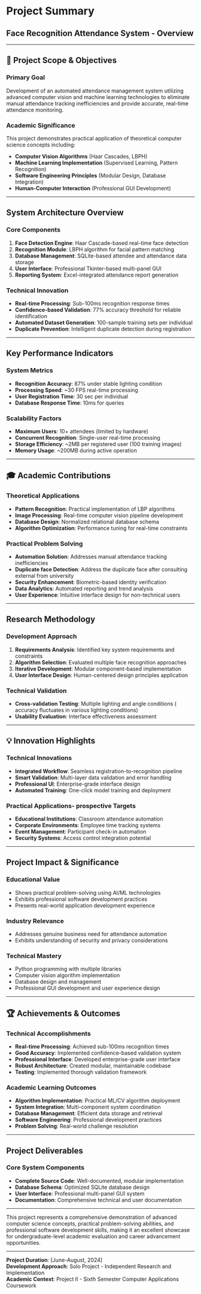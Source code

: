 # Project Summary
## Face Recognition Attendance System -  Overview

---

## 🎯 **Project Scope & Objectives**

### **Primary Goal**
Development of an automated attendance management system utilizing advanced computer vision and machine learning technologies to eliminate manual attendance tracking inefficiencies and provide accurate, real-time attendance monitoring.

### **Academic Significance**
This project demonstrates practical application of theoretical computer science concepts including:
- **Computer Vision Algorithms** (Haar Cascades, LBPH)
- **Machine Learning Implementation** (Supervised Learning, Pattern Recognition)
- **Software Engineering Principles** (Modular Design, Database Integration)
- **Human-Computer Interaction** (Professional GUI Development)

---


## **System Architecture Overview**

### **Core Components**
1. **Face Detection Engine**: Haar Cascade-based real-time face detection
2. **Recognition Module**: LBPH algorithm for facial pattern matching
3. **Database Management**: SQLite-based attendee and attendance data storage
4. **User Interface**: Professional Tkinter-based multi-panel GUI
5. **Reporting System**: Excel-integrated attendance report generation

### **Technical Innovation**
- **Real-time Processing**: Sub-100ms recognition response times
- **Confidence-based Validation**: 77% accuracy threshold for reliable identification
- **Automated Dataset Generation**: 100-sample training sets per individual
- **Duplicate Prevention**: Intelligent duplicate detection during registration

---

## **Key Performance Indicators**

### **System Metrics**
- **Recognition Accuracy**: 87% under stable lighting condition
- **Processing Speed**: ~30 FPS real-time processing
- **User Registration Time**: 30 sec per individual
- **Database Response Time**: 10ms for queries

### **Scalability Factors**
- **Maximum Users**: 10+ attendees (limited by hardware)
- **Concurrent Recognition**: Single-user real-time processing
- **Storage Efficiency**: ~2MB per registered user (100 training images)
- **Memory Usage**: ~200MB during active operation

---

## 🎓 **Academic Contributions**

### **Theoretical Applications**
- **Pattern Recognition**: Practical implementation of LBP algorithms
- **Image Processing**: Real-time computer vision pipeline development
- **Database Design**: Normalized relational database schema
- **Algorithm Optimization**: Performance tuning for real-time constraints

### **Practical Problem Solving**
- **Automation Solution**: Addresses manual attendance tracking inefficiencies
- **Duplicate face Detection**: Address the duplicate face after consulting external from university
- **Security Enhancement**: Biometric-based identity verification
- **Data Analytics**: Automated reporting and trend analysis
- **User Experience**: Intuitive interface design for non-technical users

---

## **Research Methodology**

### **Development Approach**
1. **Requirements Analysis**: Identified key system requirements and constraints
2. **Algorithm Selection**: Evaluated multiple face recognition approaches
3. **Iterative Development**: Modular component-based implementation
5. **User Interface Design**: Human-centered design principles application

### **Technical Validation**
- **Cross-validation Testing**: Multiple lighting and angle conditions ( accuracy fluctuates in various lighting conditions)
- **Usability Evaluation**: Interface effectiveness assessment

---

## 💡 **Innovation Highlights**

### **Technical Innovations**
- **Integrated Workflow**: Seamless registration-to-recognition pipeline
- **Smart Validation**: Multi-layer data validation and error handling
- **Professional UI**: Enterprise-grade interface design
- **Automated Training**: One-click model training and deployment

### **Practical Applications- prospective Targets**
- **Educational Institutions**: Classroom attendance automation
- **Corporate Environments**: Employee time tracking systems
- **Event Management**: Participant check-in automation
- **Security Systems**: Access control integration potential

---

## **Project Impact & Significance**

### **Educational Value**
- Shows practical problem-solving using AI/ML technologies
- Exhibits professional software development practices
- Presents real-world application development experience

### **Industry Relevance**
- Addresses genuine business need for attendance automation
- Exhibits understanding of security and privacy considerations

### **Technical Mastery**
- Python programming with multiple libraries
- Computer vision algorithm implementation
- Database design and management
- Professional GUI development and user experience design
---

## 🏆 **Achievements & Outcomes**

### **Technical Accomplishments**
-  **Real-time Processing**: Achieved sub-100ms recognition times
-  **Good Accuracy**: Implemented confidence-based validation system
-  **Professional Interface**: Developed enterprise-grade user interface
-  **Robust Architecture**: Created modular, maintainable codebase
-  **Testing**: Implemented thorough validation framework

### **Academic Learning Outcomes**
- **Algorithm Implementation**: Practical ML/CV algorithm deployment
-  **System Integration**: Multi-component system coordination
-  **Database Management**: Efficient data storage and retrieval
-  **Software Engineering**: Professional development practices
-  **Problem Solving**: Real-world challenge resolution

---

## **Project Deliverables**

### **Core System Components**
- **Complete Source Code**: Well-documented, modular implementation
- **Database Schema**: Optimized SQLite database design
- **User Interface**: Professional multi-panel GUI system
- **Documentation**: Comprehensive technical and user documentation

---

This project represents a comprehensive demonstration of advanced computer science concepts, practical problem-solving abilities, and professional software development skills, making it an excellent showcase for undergraduate-level academic evaluation and career advancement opportunities.

---

**Project Duration**: [June-August, 2024]  
**Development Approach**: Solo Project - Independent Research and Implementation  
**Academic Context**: Project II - Sixth Semester Computer Applications Coursework  

